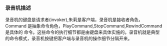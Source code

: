 ### 录音机描述
录音机的键盘是请求者(invoker),朱莉是客户端，录音机是接收者角色，Command 是抽象命令角色，PlayCommand,StopCommand,RewindCommand是具体的
命令。这些命令的执行细节都是由键盘来具体实施的。录音机就是典型的命令模式，录音机按键把客户端与录音机的操作细节分隔开来。